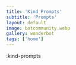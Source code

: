 ```yaml
---
title: 'Kind Prompts'
subtitle: 'Prompts'
layout: default
image: botcommunity.webp
gallery: wonderbot
tags: ['home']
---
```

:kind-prompts